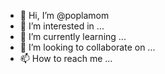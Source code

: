 - 👋 Hi, I’m @poplamom
- 👀 I’m interested in ...
- 🌱 I’m currently learning ...
- 💞️ I’m looking to collaborate on ...
- 📫 How to reach me ...

<!---
poplamom/poplamom is a ✨ special ✨ repository because its `README.md` (this file) appears on your GitHub profile.
You can click the Preview link to take a look at your changes.
--->
